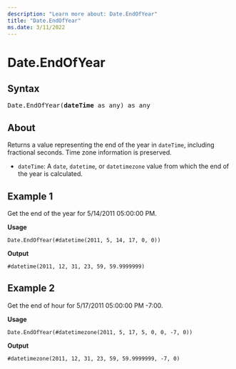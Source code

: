 ```yaml
---
description: "Learn more about: Date.EndOfYear"
title: "Date.EndOfYear"
ms.date: 3/11/2022
---
```

# Date.EndOfYear

## Syntax

<pre>
Date.EndOfYear(<b>dateTime</b> as any) as any
</pre>
  
## About

Returns a value representing the end of the year in `dateTime`, including fractional seconds. Time zone information is preserved.

* `dateTime`: A `date`, `datetime`, or `datetimezone` value from which the end of the year is calculated.

## Example 1

Get the end of the year for 5/14/2011 05:00:00 PM.

**Usage**

```powerquery-m
Date.EndOfYear(#datetime(2011, 5, 14, 17, 0, 0))
```

**Output**

`#datetime(2011, 12, 31, 23, 59, 59.9999999)`

## Example 2

Get the end of hour for 5/17/2011 05:00:00 PM -7:00.

**Usage**

```powerquery-m
Date.EndOfYear(#datetimezone(2011, 5, 17, 5, 0, 0, -7, 0))
```

**Output**

`#datetimezone(2011, 12, 31, 23, 59, 59.9999999, -7, 0)`
